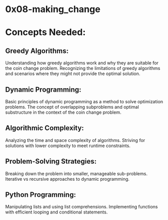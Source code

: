 # 0x08-making_change

# Concepts Needed:
## Greedy Algorithms:

Understanding how greedy algorithms work and why they are suitable for the coin change problem.
Recognizing the limitations of greedy algorithms and scenarios where they might not provide the optimal solution.
## Dynamic Programming:

Basic principles of dynamic programming as a method to solve optimization problems.
The concept of overlapping subproblems and optimal substructure in the context of the coin change problem.
## Algorithmic Complexity:

Analyzing the time and space complexity of algorithms.
Striving for solutions with lower complexity to meet runtime constraints.
## Problem-Solving Strategies:

Breaking down the problem into smaller, manageable sub-problems.
Iterative vs recursive approaches to dynamic programming.
## Python Programming:

Manipulating lists and using list comprehensions.
Implementing functions with efficient looping and conditional statements.
